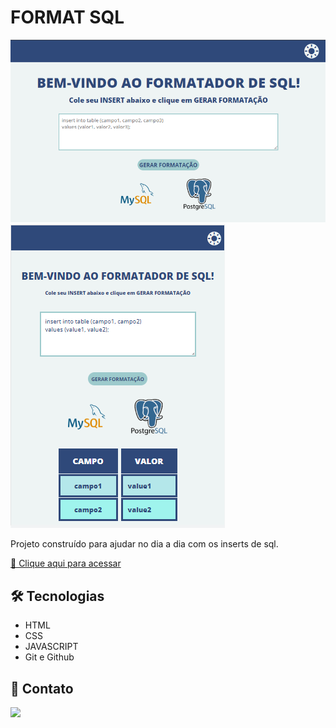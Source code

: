 # FORMAT SQL 

<img src="./assets/prewiew.png" alt="Imagem principal do projeto para desktops." />
<img src="./assets/prewiew_mobile.png" alt="Imagem principal do projeto em mobile." />

Projeto construído para ajudar no dia a dia com os inserts de sql.

[🔗 Clique aqui para acessar](https://wevessonmadson.github.io/format-sql/)


## 🛠 Tecnologias

- HTML
- CSS
- JAVASCRIPT
- Git e Github

## 💛 Contato

<a href="https://www.linkedin.com/in/wevesson-madson-9a5a4615a/"><img src="https://img.shields.io/badge/LinkedIn-0077B5?style=for-the-badge&logo=linkedin&logoColor=white" /></a>